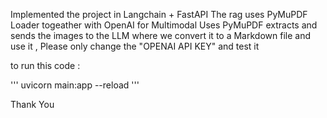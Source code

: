 Implemented the project in Langchain + FastAPI 
The rag uses PyMuPDF Loader togeather with OpenAI for Multimodal Uses 
PyMuPDF extracts and sends the images to the LLM where we convert it to a Markdown file and use it , Please only change the "OPENAI API KEY" and test it 

to run this code : 

''' uvicorn main:app --reload ''' 

Thank You
